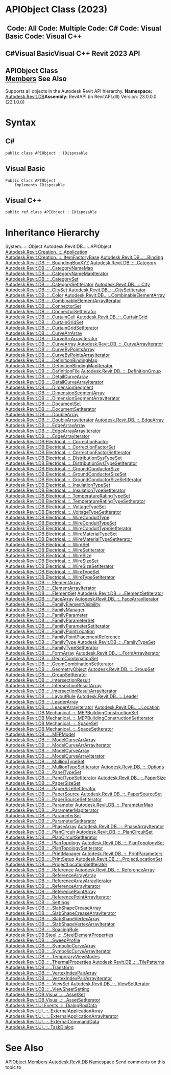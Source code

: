 # APIObject Class (2023)

﻿
 Code: All Code: Multiple Code: C# Code: Visual Basic Code: Visual C++   
---  
C#Visual BasicVisual C++
Revit 2023 API  
---  
APIObject Class  
[Members](69e1c59b-5627-8f46-6eec-bde2662b776a.md "APIObject Members") See Also  
---  
Supports all objects in the Autodesk Revit API hierarchy.
**Namespace:** [Autodesk.Revit.DB](87546ba7-461b-c646-cbb1-2cb8f5bff8b2.md "Autodesk.Revit.DB Namespace")**Assembly:** RevitAPI (in RevitAPI.dll) Version: 23.0.0.0 (23.1.0.0)
# Syntax
C#  
---  
```text
public class APIObject : IDisposable
```
  
Visual Basic  
---  
```text
Public Class APIObject _
	Implements IDisposable
```
  
Visual C++  
---  
```text
public ref class APIObject : IDisposable
```
  
# Inheritance Hierarchy
System..::..Object Autodesk.Revit.DB..::..APIObject [Autodesk.Revit.Creation..::..Application](5e11e5bf-82da-ae9b-1c52-95d0e9f28c96.md "Application Class") [Autodesk.Revit.Creation..::..ItemFactoryBase](cba2c84a-22c0-e6e7-a99c-67656901853a.md "ItemFactoryBase Class") [Autodesk.Revit.DB..::..Binding](47f6ad6f-8d00-af57-995e-dc6db1255f58.md "Binding Class") [Autodesk.Revit.DB..::..BoundingBoxXYZ](3c452286-57b1-40e2-2795-c90bff1fcec2.md "BoundingBoxXYZ Class") [Autodesk.Revit.DB..::..Category](d390ecf6-e5db-d7c1-d7f2-766c0686e975.md "Category Class") [Autodesk.Revit.DB..::..CategoryNameMap](d452bf69-eef2-2d6c-1e8d-cc059c0fe513.md "CategoryNameMap Class") [Autodesk.Revit.DB..::..CategoryNameMapIterator](fa6d0b34-31f3-af66-41ae-66bf433d9a2f.md "CategoryNameMapIterator Class") [Autodesk.Revit.DB..::..CategorySet](86e34e2f-3348-3d5c-1a6b-2ea485a1890e.md "CategorySet Class") [Autodesk.Revit.DB..::..CategorySetIterator](6fb4ca61-9a83-2690-c818-0c56826c614d.md "CategorySetIterator Class") [Autodesk.Revit.DB..::..City](2ceeb3cd-05a1-02c6-3d95-ef689221acdc.md "City Class") [Autodesk.Revit.DB..::..CitySet](9184332e-1167-a3c1-b2c1-58e9409817f3.md "CitySet Class") [Autodesk.Revit.DB..::..CitySetIterator](fe078250-71c4-6a19-ac0d-6d674b86fac9.md "CitySetIterator Class") [Autodesk.Revit.DB..::..Color](3735f9b9-d477-09ea-25bd-67f34134595f.md "Color Class") [Autodesk.Revit.DB..::..CombinableElementArray](dc5f6afb-a30d-dc82-fcd3-340eff1685c7.md "CombinableElementArray Class") [Autodesk.Revit.DB..::..CombinableElementArrayIterator](20ec8352-e767-2eff-609f-c71f19806631.md "CombinableElementArrayIterator Class") [Autodesk.Revit.DB..::..ConnectorSet](a9821fc1-54cf-5f69-13a9-25d506ecb048.md "ConnectorSet Class") [Autodesk.Revit.DB..::..ConnectorSetIterator](211f670f-72c3-6b6b-24dd-1a784f80a338.md "ConnectorSetIterator Class") [Autodesk.Revit.DB..::..CurtainCell](97401874-6fa9-eac0-6190-24687861168c.md "CurtainCell Class") [Autodesk.Revit.DB..::..CurtainGrid](5e0d5b7c-aaa1-d299-6fb8-2faa65b1857a.md "CurtainGrid Class") [Autodesk.Revit.DB..::..CurtainGridSet](adc86636-024c-9035-700f-e7c43442a9f8.md "CurtainGridSet Class") [Autodesk.Revit.DB..::..CurtainGridSetIterator](b8aa3f5a-d84c-a10b-34a0-4562c2fc2ed3.md "CurtainGridSetIterator Class") [Autodesk.Revit.DB..::..CurveArrArray](c9d071fe-9724-42ed-e280-57381cd44301.md "CurveArrArray Class") [Autodesk.Revit.DB..::..CurveArrArrayIterator](cdd6e636-1a16-2e4a-90db-ada0fcf0b074.md "CurveArrArrayIterator Class") [Autodesk.Revit.DB..::..CurveArray](55103aad-38fd-45d2-6bf7-67a5203e99f3.md "CurveArray Class") [Autodesk.Revit.DB..::..CurveArrayIterator](f2e97568-6047-1822-7d49-ccd50de32dd4.md "CurveArrayIterator Class") [Autodesk.Revit.DB..::..CurveByPointsArray](05d7b8f5-e891-e58f-c1aa-3e0e5d96d19c.md "CurveByPointsArray Class") [Autodesk.Revit.DB..::..CurveByPointsArrayIterator](b9e33d5d-c5f1-2feb-8533-e82977da7f35.md "CurveByPointsArrayIterator Class") [Autodesk.Revit.DB..::..DefinitionBindingMap](52e2ee94-bcca-9e23-e835-6e9621da6059.md "DefinitionBindingMap Class") [Autodesk.Revit.DB..::..DefinitionBindingMapIterator](54fa1065-02f7-f4e8-3440-5ec269d422f4.md "DefinitionBindingMapIterator Class") [Autodesk.Revit.DB..::..DefinitionFile](c074c52e-a483-51ca-476c-55990a06295c.md "DefinitionFile Class") [Autodesk.Revit.DB..::..DefinitionGroup](f3556557-3140-3296-6321-475b952f9022.md "DefinitionGroup Class") [Autodesk.Revit.DB..::..DetailCurveArray](f01a6bd2-baaf-9551-d713-c08476153e55.md "DetailCurveArray Class") [Autodesk.Revit.DB..::..DetailCurveArrayIterator](4ce2bcce-c98c-6efd-ab1e-761b1bc5bc31.md "DetailCurveArrayIterator Class") [Autodesk.Revit.DB..::..DimensionSegment](36b254a0-3dc5-7bdc-d6b4-986e5d82ddbf.md "DimensionSegment Class") [Autodesk.Revit.DB..::..DimensionSegmentArray](ea274891-53e6-efbe-6dec-fc2c32636ad2.md "DimensionSegmentArray Class") [Autodesk.Revit.DB..::..DimensionSegmentArrayIterator](493650c6-0c1f-2a56-7aeb-0d29d2ae3911.md "DimensionSegmentArrayIterator Class") [Autodesk.Revit.DB..::..DocumentSet](e1951076-29d2-4817-18d9-a01847fa812a.md "DocumentSet Class") [Autodesk.Revit.DB..::..DocumentSetIterator](2e2e5e41-1e46-5c79-8524-a71660bdbef7.md "DocumentSetIterator Class") [Autodesk.Revit.DB..::..DoubleArray](affa884a-e272-c81a-1fb6-7325edc4f620.md "DoubleArray Class") [Autodesk.Revit.DB..::..DoubleArrayIterator](29cad534-21a2-82c0-2859-0279f3367166.md "DoubleArrayIterator Class") [Autodesk.Revit.DB..::..EdgeArray](7069d0a1-fc52-a347-e0d8-6de1f40797d3.md "EdgeArray Class") [Autodesk.Revit.DB..::..EdgeArrayArray](7f25fe6f-a427-7ac3-6753-2dec37fb058c.md "EdgeArrayArray Class") [Autodesk.Revit.DB..::..EdgeArrayArrayIterator](1457335d-14ea-97dd-e7ef-8b294b23119b.md "EdgeArrayArrayIterator Class") [Autodesk.Revit.DB..::..EdgeArrayIterator](50ca2601-9cb4-d717-ac79-5796f85e1e76.md "EdgeArrayIterator Class") [Autodesk.Revit.DB.Electrical..::..CorrectionFactor](203305c0-061a-5607-9f94-5d0cb9a2ca06.md "CorrectionFactor Class") [Autodesk.Revit.DB.Electrical..::..CorrectionFactorSet](2a56bd02-5b0a-4455-8193-6b6384d42835.md "CorrectionFactorSet Class") [Autodesk.Revit.DB.Electrical..::..CorrectionFactorSetIterator](743ee1f7-722e-0de6-87a6-9785522df4bb.md "CorrectionFactorSetIterator Class") [Autodesk.Revit.DB.Electrical..::..DistributionSysTypeSet](4e94a9fd-aaec-b38b-5d67-edac1ed07d50.md "DistributionSysTypeSet Class") [Autodesk.Revit.DB.Electrical..::..DistributionSysTypeSetIterator](40c37b27-1807-9a2b-33a6-ab77a30bcbac.md "DistributionSysTypeSetIterator Class") [Autodesk.Revit.DB.Electrical..::..GroundConductorSize](922e6d1c-9bde-70c5-774b-a04a941003c1.md "GroundConductorSize Class") [Autodesk.Revit.DB.Electrical..::..GroundConductorSizeSet](c0db891d-23ad-f1d1-0b7f-8e5073aa9bab.md "GroundConductorSizeSet Class") [Autodesk.Revit.DB.Electrical..::..GroundConductorSizeSetIterator](9c3074cc-ffb7-a434-2ee6-644d28ac344b.md "GroundConductorSizeSetIterator Class") [Autodesk.Revit.DB.Electrical..::..InsulationTypeSet](7062c831-5c2f-4058-788b-5394c066fd16.md "InsulationTypeSet Class") [Autodesk.Revit.DB.Electrical..::..InsulationTypeSetIterator](174aa468-68cd-64f7-bd6d-39a98501633c.md "InsulationTypeSetIterator Class") [Autodesk.Revit.DB.Electrical..::..TemperatureRatingTypeSet](572d809d-fc08-6038-5279-b43903e9a6b8.md "TemperatureRatingTypeSet Class") [Autodesk.Revit.DB.Electrical..::..TemperatureRatingTypeSetIterator](1164738d-a4b8-2868-492d-c34b63c94815.md "TemperatureRatingTypeSetIterator Class") [Autodesk.Revit.DB.Electrical..::..VoltageTypeSet](3d6a14b7-0399-2ef9-8685-cbfaaf7739cf.md "VoltageTypeSet Class") [Autodesk.Revit.DB.Electrical..::..VoltageTypeSetIterator](e4da0a34-f75b-2c48-45c4-cd3c82aaba89.md "VoltageTypeSetIterator Class") [Autodesk.Revit.DB.Electrical..::..WireConduitType](3c17c9e5-7018-1cf6-4a20-d8059cec370c.md "WireConduitType Class") [Autodesk.Revit.DB.Electrical..::..WireConduitTypeSet](08d0cc98-554e-7f81-cb7c-f827d925de7d.md "WireConduitTypeSet Class") [Autodesk.Revit.DB.Electrical..::..WireConduitTypeSetIterator](d6f64a0b-6752-6df6-821d-9f8bb85f4ab3.md "WireConduitTypeSetIterator Class") [Autodesk.Revit.DB.Electrical..::..WireMaterialTypeSet](b682dc26-30ab-9a2c-a195-dba38099d7da.md "WireMaterialTypeSet Class") [Autodesk.Revit.DB.Electrical..::..WireMaterialTypeSetIterator](222339c6-d45c-ca08-433e-fe327b17ac47.md "WireMaterialTypeSetIterator Class") [Autodesk.Revit.DB.Electrical..::..WireSet](44035985-f6a1-72de-ae57-ac08507c8bbb.md "WireSet Class") [Autodesk.Revit.DB.Electrical..::..WireSetIterator](5713c3b7-0345-03e6-b44c-08fb029d7d3d.md "WireSetIterator Class") [Autodesk.Revit.DB.Electrical..::..WireSize](e4a5cfed-7952-4622-5fca-b556703e36b6.md "WireSize Class") [Autodesk.Revit.DB.Electrical..::..WireSizeSet](55f9a130-e931-ebc0-0935-9b6c24674c8e.md "WireSizeSet Class") [Autodesk.Revit.DB.Electrical..::..WireSizeSetIterator](358e6e15-6854-6fcd-43a3-8861bbb76178.md "WireSizeSetIterator Class") [Autodesk.Revit.DB.Electrical..::..WireTypeSet](4cd0b254-674b-e605-89e3-a016d586f535.md "WireTypeSet Class") [Autodesk.Revit.DB.Electrical..::..WireTypeSetIterator](3a76651c-dd91-ec9d-9979-50b0af3d462b.md "WireTypeSetIterator Class") [Autodesk.Revit.DB..::..ElementArray](6a3046e5-aad4-f1fa-b733-bfd57bc9cbc5.md "ElementArray Class") [Autodesk.Revit.DB..::..ElementArrayIterator](fc1af4a8-d97f-da4e-97bd-d97061977360.md "ElementArrayIterator Class") [Autodesk.Revit.DB..::..ElementSet](48b47759-c441-ded2-5d8c-5c541c3eab01.md "ElementSet Class") [Autodesk.Revit.DB..::..ElementSetIterator](cec6c2a8-b106-55cf-5d82-fc461333d5b3.md "ElementSetIterator Class") [Autodesk.Revit.DB..::..FaceArray](8606c5c3-46fc-f66c-06a8-84fb35c56743.md "FaceArray Class") [Autodesk.Revit.DB..::..FaceArrayIterator](3dd2435e-3b12-8d38-279a-e6141de1b390.md "FaceArrayIterator Class") [Autodesk.Revit.DB..::..FamilyElementVisibility](fae58e2d-817c-77f6-1747-58b0a4e01c7a.md "FamilyElementVisibility Class") [Autodesk.Revit.DB..::..FamilyManager](1cc4fe6c-0e9f-7439-0021-32d2e06f4c33.md "FamilyManager Class") [Autodesk.Revit.DB..::..FamilyParameter](6175e974-870e-7fbc-3df7-46105f937a6e.md "FamilyParameter Class") [Autodesk.Revit.DB..::..FamilyParameterSet](f2ee1ee9-0605-9353-b83b-57db865119fc.md "FamilyParameterSet Class") [Autodesk.Revit.DB..::..FamilyParameterSetIterator](c09f03e2-abff-5574-b1b0-1f1c6bad6c46.md "FamilyParameterSetIterator Class") [Autodesk.Revit.DB..::..FamilyPointLocation](c91d861a-ee45-48a7-103a-7dd33cac54a9.md "FamilyPointLocation Class") [Autodesk.Revit.DB..::..FamilyPointPlacementReference](dc0c37e5-16e7-53eb-0b2c-b399c3230d77.md "FamilyPointPlacementReference Class") [Autodesk.Revit.DB..::..FamilyType](7f15b213-c99b-db59-3622-3280757b82d9.md "FamilyType Class") [Autodesk.Revit.DB..::..FamilyTypeSet](c38b1482-db14-7c2b-8efc-68a20bf35a24.md "FamilyTypeSet Class") [Autodesk.Revit.DB..::..FamilyTypeSetIterator](0734d931-a9dc-6998-ce13-e5bce6f1a5b0.md "FamilyTypeSetIterator Class") [Autodesk.Revit.DB..::..FormArray](24506527-802b-2487-919e-14a4a06f60be.md "FormArray Class") [Autodesk.Revit.DB..::..FormArrayIterator](41b46034-62c3-0082-667c-537c9ac3c7ab.md "FormArrayIterator Class") [Autodesk.Revit.DB..::..GeomCombinationSet](854ed2aa-bd22-3352-383f-7a5230f154e5.md "GeomCombinationSet Class") [Autodesk.Revit.DB..::..GeomCombinationSetIterator](2f5bbf46-374a-447c-73e2-91c0eb283e91.md "GeomCombinationSetIterator Class") [Autodesk.Revit.DB..::..GeometryObject](e0f15010-0e19-6216-e2f0-ab7978145daa.md "GeometryObject Class") [Autodesk.Revit.DB..::..GroupSet](cac73a6e-e521-7af1-281c-22c8e5245c03.md "GroupSet Class") [Autodesk.Revit.DB..::..GroupSetIterator](da2e2718-c83a-f386-ae9c-beca78f9a728.md "GroupSetIterator Class") [Autodesk.Revit.DB..::..IntersectionResult](0b6f0c2e-e3a2-3e27-fa52-0f4f9f2ca6f0.md "IntersectionResult Class") [Autodesk.Revit.DB..::..IntersectionResultArray](4742c1e8-0566-73c6-de42-04d98a503dfc.md "IntersectionResultArray Class") [Autodesk.Revit.DB..::..IntersectionResultArrayIterator](87690604-accc-59bb-3b4e-a70c1f40ec0c.md "IntersectionResultArrayIterator Class") [Autodesk.Revit.DB..::..LayoutRule](c185b000-4194-6186-5964-5da2f05ace86.md "LayoutRule Class") [Autodesk.Revit.DB..::..Leader](66228564-d8b8-fc81-454c-e175528f7188.md "Leader Class") [Autodesk.Revit.DB..::..LeaderArray](65617b56-3f9f-447b-8b24-66eda86f684a.md "LeaderArray Class") [Autodesk.Revit.DB..::..LeaderArrayIterator](18c89236-4fdb-5d13-3f0e-052daeeb1586.md "LeaderArrayIterator Class") [Autodesk.Revit.DB..::..Location](3dbe57e5-fdea-5bf9-c715-52653f56073f.md "Location Class") [Autodesk.Revit.DB.Mechanical..::..MEPBuildingConstructionSet](fbe2c9fe-89ea-fc75-e418-cebc452ca1dd.md "MEPBuildingConstructionSet Class") [Autodesk.Revit.DB.Mechanical..::..MEPBuildingConstructionSetIterator](1c1d2aad-c8ff-1e00-5c78-bc4affed0cac.md "MEPBuildingConstructionSetIterator Class") [Autodesk.Revit.DB.Mechanical..::..SpaceSet](ff608354-dee5-99f7-fca3-d8b20ff5733d.md "SpaceSet Class") [Autodesk.Revit.DB.Mechanical..::..SpaceSetIterator](5851a67d-022e-b21e-1d1d-e5984446bfb4.md "SpaceSetIterator Class") [Autodesk.Revit.DB..::..MEPModel](dd78bce5-2ed6-ed3c-f329-1663bf08afa6.md "MEPModel Class") [Autodesk.Revit.DB..::..ModelCurveArrArray](0db60df5-4ffd-457e-462d-f03517fa99bf.md "ModelCurveArrArray Class") [Autodesk.Revit.DB..::..ModelCurveArrArrayIterator](d4814afc-1580-c846-d69e-c1a02a211bcd.md "ModelCurveArrArrayIterator Class") [Autodesk.Revit.DB..::..ModelCurveArray](c7852e5b-0a34-771f-584f-3e9513bca50e.md "ModelCurveArray Class") [Autodesk.Revit.DB..::..ModelCurveArrayIterator](d8180cb2-4880-7886-32e2-062342b7491e.md "ModelCurveArrayIterator Class") [Autodesk.Revit.DB..::..MullionTypeSet](83e46ea0-5dee-1352-f532-101a3f534de4.md "MullionTypeSet Class") [Autodesk.Revit.DB..::..MullionTypeSetIterator](8429ed25-0e74-fbce-0806-565dd7105923.md "MullionTypeSetIterator Class") [Autodesk.Revit.DB..::..Options](aa41fc13-9f81-836c-4271-82568ba5d7e8.md "Options Class") [Autodesk.Revit.DB..::..PanelTypeSet](3ca7bd7c-d7fd-64a7-da94-139d768d871d.md "PanelTypeSet Class") [Autodesk.Revit.DB..::..PanelTypeSetIterator](10b9c23c-34bf-d14f-be0d-93d50033262e.md "PanelTypeSetIterator Class") [Autodesk.Revit.DB..::..PaperSize](745f5625-3f9e-55f6-5e5a-659224ab360b.md "PaperSize Class") [Autodesk.Revit.DB..::..PaperSizeSet](937541cf-98ae-ef55-c74b-1e03f63698b4.md "PaperSizeSet Class") [Autodesk.Revit.DB..::..PaperSizeSetIterator](467222b2-e681-2921-0c23-0bf0456b5675.md "PaperSizeSetIterator Class") [Autodesk.Revit.DB..::..PaperSource](1793f147-8422-66a3-8bf2-35fcd1e735d4.md "PaperSource Class") [Autodesk.Revit.DB..::..PaperSourceSet](d8c1d4df-2afd-bf11-c8ba-729475c6324e.md "PaperSourceSet Class") [Autodesk.Revit.DB..::..PaperSourceSetIterator](dd316cd4-ac08-b1e2-2d36-4cc9250d0e78.md "PaperSourceSetIterator Class") [Autodesk.Revit.DB..::..Parameter](333ff41b-e6a7-d959-60bf-c3bfae495581.md "Parameter Class") [Autodesk.Revit.DB..::..ParameterMap](ff69bcfe-2531-e9dd-279d-e1095c035e19.md "ParameterMap Class") [Autodesk.Revit.DB..::..ParameterMapIterator](860070bc-dd1a-8e06-0043-7a013c0cab29.md "ParameterMapIterator Class") [Autodesk.Revit.DB..::..ParameterSet](6e6e8667-ebe2-0c60-c180-9d8000cff598.md "ParameterSet Class") [Autodesk.Revit.DB..::..ParameterSetIterator](389eba07-4d2d-a26f-0a61-aae5054a669a.md "ParameterSetIterator Class") [Autodesk.Revit.DB..::..PhaseArray](a60fcff7-0295-3297-8784-ed09da99351a.md "PhaseArray Class") [Autodesk.Revit.DB..::..PhaseArrayIterator](c6aebfe6-d774-32a7-f908-7c6493d5bed9.md "PhaseArrayIterator Class") [Autodesk.Revit.DB..::..PlanCircuit](9fdb77cb-c579-1cbd-71de-01f06a18ea3a.md "PlanCircuit Class") [Autodesk.Revit.DB..::..PlanCircuitSet](8398c79d-1108-6846-cc0c-b7b2b5c1d026.md "PlanCircuitSet Class") [Autodesk.Revit.DB..::..PlanCircuitSetIterator](bf994a19-adc3-bf44-dbc0-1e6fa492b8f1.md "PlanCircuitSetIterator Class") [Autodesk.Revit.DB..::..PlanTopology](32cd44a8-9c84-47c4-5c8e-853559f05d41.md "PlanTopology Class") [Autodesk.Revit.DB..::..PlanTopologySet](37cd93b8-bed4-0000-a389-48d5305d908e.md "PlanTopologySet Class") [Autodesk.Revit.DB..::..PlanTopologySetIterator](c3a4f46a-eaee-bdfa-df86-e803a7ccdf4b.md "PlanTopologySetIterator Class") [Autodesk.Revit.DB..::..PrintManager](29599e18-cad8-813e-dc6e-04350fe37944.md "PrintManager Class") [Autodesk.Revit.DB..::..PrintParameters](59e6cfe9-b1e8-70c0-814b-ee69c8fca411.md "PrintParameters Class") [Autodesk.Revit.DB..::..PrintSetup](9dc30afc-373c-a532-6c89-ff3fa2b3ceed.md "PrintSetup Class") [Autodesk.Revit.DB..::..ProjectLocationSet](f61b39ab-704a-8981-419f-c2f64521f181.md "ProjectLocationSet Class") [Autodesk.Revit.DB..::..ProjectLocationSetIterator](ab766dbe-0b3a-908a-d952-2b1974584823.md "ProjectLocationSetIterator Class") [Autodesk.Revit.DB..::..Reference](d28155ae-817b-1f31-9c3f-c9c6a28acc0d.md "Reference Class") [Autodesk.Revit.DB..::..ReferenceArray](bc9192b5-6666-a8de-0128-87dae479fd6a.md "ReferenceArray Class") [Autodesk.Revit.DB..::..ReferenceArrayArray](b50edc19-b437-2aab-bd03-5d1a0aed4164.md "ReferenceArrayArray Class") [Autodesk.Revit.DB..::..ReferenceArrayArrayIterator](cc8a1335-48c7-fcc0-2033-054120832c7f.md "ReferenceArrayArrayIterator Class") [Autodesk.Revit.DB..::..ReferenceArrayIterator](5b4e4948-c5f0-1e38-d461-7353561774e8.md "ReferenceArrayIterator Class") [Autodesk.Revit.DB..::..ReferencePointArray](4780adea-9e68-b0b4-09c7-68f7752dd650.md "ReferencePointArray Class") [Autodesk.Revit.DB..::..ReferencePointArrayIterator](42641f66-dfb0-6c29-3913-78f41cdfc9c7.md "ReferencePointArrayIterator Class") [Autodesk.Revit.DB..::..Settings](9aa29bb7-d720-8c97-0ccb-e3e6046c545c.md "Settings Class") [Autodesk.Revit.DB..::..SlabShapeCreaseArray](dbb7004c-920c-74ce-bde2-834d46b0c132.md "SlabShapeCreaseArray Class") [Autodesk.Revit.DB..::..SlabShapeCreaseArrayIterator](2a53a3d2-f3cc-3848-12dc-dd066e8a1309.md "SlabShapeCreaseArrayIterator Class") [Autodesk.Revit.DB..::..SlabShapeVertexArray](ce947cf3-a5a8-43d7-49c7-3a1961ad7407.md "SlabShapeVertexArray Class") [Autodesk.Revit.DB..::..SlabShapeVertexArrayIterator](2c29534f-cad0-ae9b-1c3f-686572e8bc8f.md "SlabShapeVertexArrayIterator Class") [Autodesk.Revit.DB..::..SpacingRule](d8a51fa2-f3cd-5f12-d8cc-87c3888570f9.md "SpacingRule Class") [Autodesk.Revit.DB.Steel..::..SteelElementProperties](911b649a-d108-14a2-dc09-8e97d489c17d.md "SteelElementProperties Class") [Autodesk.Revit.DB..::..SweepProfile](1b77356c-e92b-e151-f8c9-727b3e2b8934.md "SweepProfile Class") [Autodesk.Revit.DB..::..SymbolicCurveArray](a8ca9e0e-9838-96e4-5e6b-d5ffc11ea968.md "SymbolicCurveArray Class") [Autodesk.Revit.DB..::..SymbolicCurveArrayIterator](3704a568-7aac-0b3a-ce43-d461d2ea845a.md "SymbolicCurveArrayIterator Class") [Autodesk.Revit.DB..::..TemporaryViewModes](cf6ecc84-e459-55c5-a4d7-d88ae4033a23.md "TemporaryViewModes Class") [Autodesk.Revit.DB..::..ThermalProperties](bfab51b3-ecd9-a082-9604-bf916248ca63.md "ThermalProperties Class") [Autodesk.Revit.DB..::..TilePatterns](de6a59b3-118e-f92f-0556-2e9a0727770f.md "TilePatterns Class") [Autodesk.Revit.DB..::..Transform](58dd01c8-b3fc-7142-e4f3-c524079a282d.md "Transform Class") [Autodesk.Revit.DB..::..VertexIndexPairArray](ebf9396b-0cd1-2510-3957-80cd871a9db7.md "VertexIndexPairArray Class") [Autodesk.Revit.DB..::..VertexIndexPairArrayIterator](e490a9ba-4c2b-7113-f118-4e1299ffe5c6.md "VertexIndexPairArrayIterator Class") [Autodesk.Revit.DB..::..ViewSet](47b47de2-4234-01e0-af21-64334e2a4a4b.md "ViewSet Class") [Autodesk.Revit.DB..::..ViewSetIterator](e48382db-8299-23f2-0491-996100e5ee14.md "ViewSetIterator Class") [Autodesk.Revit.DB..::..ViewSheetSetting](e85ce148-ef47-7640-1864-6035b6773411.md "ViewSheetSetting Class") [Autodesk.Revit.DB.Visual..::..AssetSet](b76daaec-4e96-af6c-336f-7ad9eba6ac82.md "AssetSet Class") [Autodesk.Revit.DB.Visual..::..AssetSetIterator](8235ed4c-7904-94e3-f1ef-7fd84bf422fb.md "AssetSetIterator Class") [Autodesk.Revit.UI.Events..::..DialogBoxData](41f22b16-a68b-8c19-53f6-de079feb756c.md "DialogBoxData Class") [Autodesk.Revit.UI..::..ExternalApplicationArray](5388ad7c-8963-37c7-e021-d0155edccb7a.md "ExternalApplicationArray Class") [Autodesk.Revit.UI..::..ExternalApplicationArrayIterator](ef67cb34-f1ac-5dd5-6b6f-169334b7512e.md "ExternalApplicationArrayIterator Class") [Autodesk.Revit.UI..::..ExternalCommandData](e9aab085-720f-b924-3ace-1f3c33d95d44.md "ExternalCommandData Class") [Autodesk.Revit.UI..::..TaskDialog](853afb57-7455-a636-9881-61a391118c16.md "TaskDialog Class")
# See Also
[APIObject Members](69e1c59b-5627-8f46-6eec-bde2662b776a.md "APIObject Members")
[Autodesk.Revit.DB Namespace](87546ba7-461b-c646-cbb1-2cb8f5bff8b2.md "Autodesk.Revit.DB Namespace")
Send comments on this topic to 